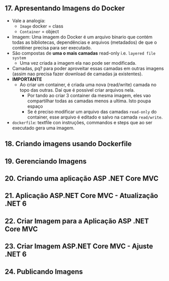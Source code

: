 
## 17. Apresentando Imagens do Docker
- Vale a analogia:
  - `Image` docker = class
  - `Container` = object
- Imagem: Uma imagem do Docker é um arquivo binario que contém todas as bibliotecas, dependências e arquivos 
(metadados) de que o contêiner precisa para ser executado.
- São compostas de **uma o mais camadas** read-only i.e. `layered file system`
  - Uma vez criada a imagem ela nao pode ser modificada.
- Camadas, pq? para poder aproveitar essas camadas em outras imagens (assim nao precisa fazer download de camadas ja existentes).
- **IMPORTANTE**
  - Ao criar um container, é criada uma nova (read/write) camada no topo das outras. Daí que é possivel criar arquivos nela.
    - Por tando ao criar 3 container da mesma imagem, eles vao compartilhar todas as camadas menos a ultima. Isto poupa espaço 
    - Se é preciso modificar um arquivo das camadas `read-only` do container, esse arquivo é editado e salvo na camada `read/write`.
- `dockerfile`: textfile con instruções, commandos e steps que ao ser executado gera uma imagem.

## 18. Criando imagens usando Dockerfile

## 19. Gerenciando Imagens

## 20. Criando uma aplicação ASP .NET Core MVC

## 21. Aplicação ASP.NET Core MVC - Atualização .NET 6

## 22. Criar Imagem para a Aplicação ASP .NET Core MVC

## 23. Criar Imagem ASP.NET Core MVC - Ajuste .NET 6

## 24. Publicando Imagens

